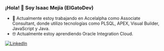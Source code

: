 
### ¡Hola! 👋 Soy Isaac Mejía (ElGatoDev)

- 🫡 Actualmente estoy trabajando en Accelalpha como Associate Consultant, donde utilizo tecnologías como PLSQL, APEX, Visual Builder, JavaScript y Java.
- 🤓 Actualmente estoy aprendiendo Oracle Integration Cloud.

[![LinkedIn](https://img.shields.io/badge/LinkedIn-Profile-white)](https://www.linkedin.com/in/isaac-mejia-softwaredeveloper)


<!-- Puedes agregar más secciones según tus preferencias -->

